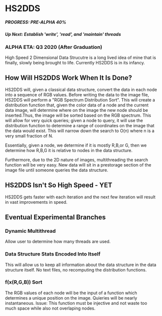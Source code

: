 # HS2DDS
##### PROGRESS: PRE-ALPHA 40%
##### Up Next: Establish 'write', 'read', and 'maintain' threads
### ALPHA ETA: Q3 2020 (After Graduation)
High Speed 2 Dimensional Data Strucutre is a long lived idea of mine that is finally, slowly being brought to life. 
Currently HS2DDS is in its infancy. 
## How Will HS2DDS Work When It Is Done?
HS2DDS will, given a classical data structure, convert the data in each node into a sequence of RGB values.
Before writing the data to the image file, HS2DDS will perform a "RGB Spectrum Distribution Sort". This will create a 
distribution function that, given the color data of a node and the current data image, will determine where on
the image the new node should be inserted.Thus, the image will be sorted based on the RGB spectrum. 
This will allow for very quick queries; given a node to query, it will use the distribution function to 
determine a range of coordinates on the image that the data would exist. This will narrow down the search to O(n) 
where n is a very small fraction of N. 

Essentially, given a node, we determine if it is mostly R,B,or G, then we determine how R,B,G it is relative 
to nodes in the data structure.

Furthermore, due to the 2D nature of images, multithreading the search function will be very easy. 
New data will sit in a prestorage section of the image file until someone queries the data structure.  

## HS2DDS Isn't So High Speed - YET
HS2DDS gets faster with each iteration and the next few iteration will result in vast improvements in speed.

## Eventual Experimental Branches
### Dynamic Multithread
Allow user to determine how many threads are used.
### Data Structure Stats Encoded Into Itself
This will allow us to keep all information about the data structure in the data structure itself. No text files, no recomputing
the distribution functions.
### f(x(R,G,B)) Sort
The RGB values of each node will be the input of a function which determines a unique position on the image. 
Quieries will be nearly instantaneous. Issue: This function must be injective and not waste too much space 
while also not overlaping nodes. 
